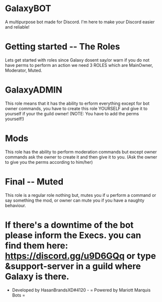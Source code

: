 
# GalaxyBOT

A multipurpose bot made for Discord.
I'm here to make your Discord easier and reliable!

# Getting started -- The Roles

Lets get started with roles since Galaxy dosent say/or warn if you do not have perms to perform an action we need 3 ROLES which are MainOwner, Moderator, Muted.

# GalaxyADMIN
This role means that it has the ability to erform everything except for bot owner commands, you have to create this role YOURSELF and give it to yourself if your the guild owner! (NOTE: You have to add the perms yourself!)

# Mods
This role has the ability to perform moderation commands but except owner commands ask the owner to create it and then give it to you. (Ask the owner to give you the perms according to him/her)

# Final -- Muted
This role is a regular role nothing but, mutes you if u perform a command or say something the mod, or owner can mute you if you have a naughty behaviour.




# If there's a downtime of the bot please inform the Execs. you can find them here: https://discord.gg/u9D6GQq or type &support-server in a guild where Galaxy is there.
-  Developed by HasanBrandsXD#4120  -
=  Powered by Mariott Marquis Bots =
